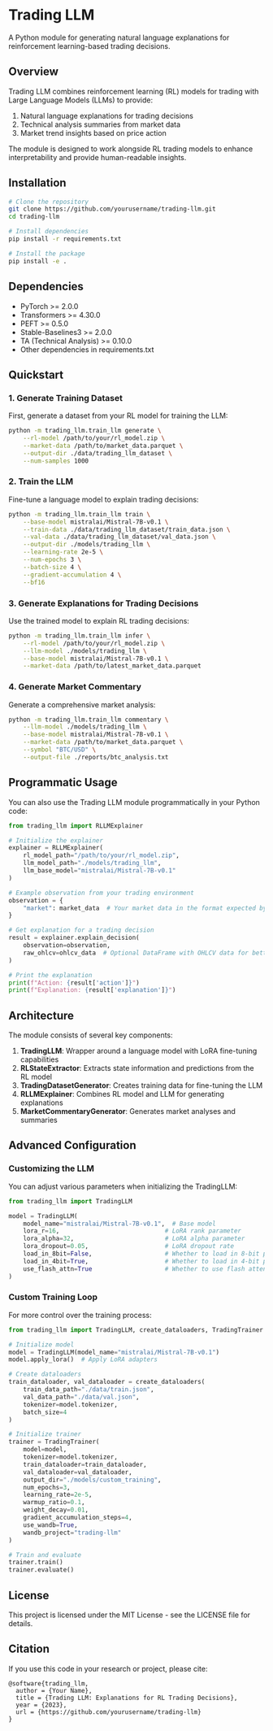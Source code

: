# Trading LLM

A Python module for generating natural language explanations for reinforcement learning-based trading decisions.

## Overview

Trading LLM combines reinforcement learning (RL) models for trading with Large Language Models (LLMs) to provide:

1. Natural language explanations for trading decisions
2. Technical analysis summaries from market data
3. Market trend insights based on price action

The module is designed to work alongside RL trading models to enhance interpretability and provide human-readable insights.

## Installation

```bash
# Clone the repository
git clone https://github.com/yourusername/trading-llm.git
cd trading-llm

# Install dependencies
pip install -r requirements.txt

# Install the package
pip install -e .
```

## Dependencies

- PyTorch >= 2.0.0
- Transformers >= 4.30.0
- PEFT >= 0.5.0
- Stable-Baselines3 >= 2.0.0
- TA (Technical Analysis) >= 0.10.0
- Other dependencies in requirements.txt

## Quickstart

### 1. Generate Training Dataset

First, generate a dataset from your RL model for training the LLM:

```bash
python -m trading_llm.train_llm generate \
    --rl-model /path/to/your/rl_model.zip \
    --market-data /path/to/market_data.parquet \
    --output-dir ./data/trading_llm_dataset \
    --num-samples 1000
```

### 2. Train the LLM

Fine-tune a language model to explain trading decisions:

```bash
python -m trading_llm.train_llm train \
    --base-model mistralai/Mistral-7B-v0.1 \
    --train-data ./data/trading_llm_dataset/train_data.json \
    --val-data ./data/trading_llm_dataset/val_data.json \
    --output-dir ./models/trading_llm \
    --learning-rate 2e-5 \
    --num-epochs 3 \
    --batch-size 4 \
    --gradient-accumulation 4 \
    --bf16
```

### 3. Generate Explanations for Trading Decisions

Use the trained model to explain RL trading decisions:

```bash
python -m trading_llm.train_llm infer \
    --rl-model /path/to/your/rl_model.zip \
    --llm-model ./models/trading_llm \
    --base-model mistralai/Mistral-7B-v0.1 \
    --market-data /path/to/latest_market_data.parquet
```

### 4. Generate Market Commentary

Generate a comprehensive market analysis:

```bash
python -m trading_llm.train_llm commentary \
    --llm-model ./models/trading_llm \
    --base-model mistralai/Mistral-7B-v0.1 \
    --market-data /path/to/market_data.parquet \
    --symbol "BTC/USD" \
    --output-file ./reports/btc_analysis.txt
```

## Programmatic Usage

You can also use the Trading LLM module programmatically in your Python code:

```python
from trading_llm import RLLMExplainer

# Initialize the explainer
explainer = RLLMExplainer(
    rl_model_path="/path/to/your/rl_model.zip",
    llm_model_path="./models/trading_llm",
    llm_base_model="mistralai/Mistral-7B-v0.1"
)

# Example observation from your trading environment
observation = {
    "market": market_data  # Your market data in the format expected by the RL model
}

# Get explanation for a trading decision
result = explainer.explain_decision(
    observation=observation,
    raw_ohlcv=ohlcv_data  # Optional DataFrame with OHLCV data for better explanations
)

# Print the explanation
print(f"Action: {result['action']}")
print(f"Explanation: {result['explanation']}")
```

## Architecture

The module consists of several key components:

1. **TradingLLM**: Wrapper around a language model with LoRA fine-tuning capabilities
2. **RLStateExtractor**: Extracts state information and predictions from the RL model
3. **TradingDatasetGenerator**: Creates training data for fine-tuning the LLM
4. **RLLMExplainer**: Combines RL model and LLM for generating explanations
5. **MarketCommentaryGenerator**: Generates market analyses and summaries

## Advanced Configuration

### Customizing the LLM

You can adjust various parameters when initializing the TradingLLM:

```python
from trading_llm import TradingLLM

model = TradingLLM(
    model_name="mistralai/Mistral-7B-v0.1",  # Base model
    lora_r=16,                             # LoRA rank parameter
    lora_alpha=32,                         # LoRA alpha parameter
    lora_dropout=0.05,                     # LoRA dropout rate
    load_in_8bit=False,                    # Whether to load in 8-bit precision
    load_in_4bit=True,                     # Whether to load in 4-bit precision
    use_flash_attn=True                    # Whether to use flash attention
)
```

### Custom Training Loop

For more control over the training process:

```python
from trading_llm import TradingLLM, create_dataloaders, TradingTrainer

# Initialize model
model = TradingLLM(model_name="mistralai/Mistral-7B-v0.1")
model.apply_lora()  # Apply LoRA adapters

# Create dataloaders
train_dataloader, val_dataloader = create_dataloaders(
    train_data_path="./data/train.json",
    val_data_path="./data/val.json",
    tokenizer=model.tokenizer,
    batch_size=4
)

# Initialize trainer
trainer = TradingTrainer(
    model=model,
    tokenizer=model.tokenizer,
    train_dataloader=train_dataloader,
    val_dataloader=val_dataloader,
    output_dir="./models/custom_training",
    num_epochs=3,
    learning_rate=2e-5,
    warmup_ratio=0.1,
    weight_decay=0.01,
    gradient_accumulation_steps=4,
    use_wandb=True,
    wandb_project="trading-llm"
)

# Train and evaluate
trainer.train()
trainer.evaluate()
```

## License

This project is licensed under the MIT License - see the LICENSE file for details.

## Citation

If you use this code in your research or project, please cite:

```
@software{trading_llm,
  author = {Your Name},
  title = {Trading LLM: Explanations for RL Trading Decisions},
  year = {2023},
  url = {https://github.com/yourusername/trading-llm}
}
```
